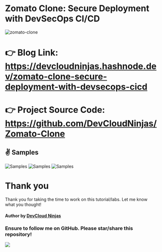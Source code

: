 # Zomato Clone: Secure Deployment with DevSecOps CI/CD

![zomato-clone](https://miro.medium.com/v2/resize:fit:1400/format:webp/1*X_hm5iF0NRjbOZHB6RQIFA.jpeg)

# 👉 Blog Link: https://devcloudninjas.hashnode.dev/zomato-clone-secure-deployment-with-devsecops-cicd

# 👉 Project Source Code: https://github.com/DevCloudNinjas/Zomato-Clone

## ✌️ Samples
![Samples](https://miro.medium.com/v2/resize:fit:750/format:webp/1*xVxk3tSbk9yA6hel60t13g.png)
![Samples](https://miro.medium.com/v2/resize:fit:750/format:webp/1*KOwp6K2sOcSmDyk9Axnvhw.png)
![Samples](https://miro.medium.com/v2/resize:fit:750/format:webp/1*t1x_F_qwHI6anvRHS59OxA.png)

# Thank you
Thank you for taking the time to work on this tutorial/labs. Let me know what you thought!

#### Author by [DevCloud Ninjas](https://github.com/DevCloudNinjas)

### Ensure to follow me on GitHub. Please star/share this repository!


![](https://imgur.com/ZdiaMeo.gif)